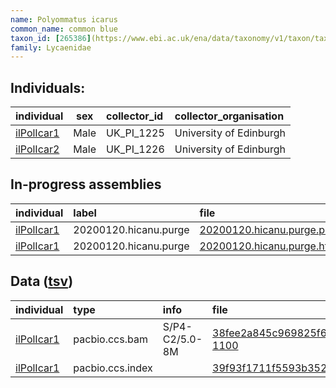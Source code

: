 ```yaml
---
name: Polyommatus icarus
common_name: common blue
taxon_id: [265386](https://www.ebi.ac.uk/ena/data/taxonomy/v1/taxon/tax-id/265386)order: Lepidoptera
family: Lycaenidae
---
```


## Individuals:

| individual | sex | collector_id | collector_organisation |
| :--------- | :-: | :----------- | :--------------------- |
| [ilPolIcar1](ilPolIcar1.md) | Male | UK_PI_1225 | University of Edinburgh |
| [ilPolIcar2](ilPolIcar2.md) | Male | UK_PI_1226 | University of Edinburgh |

## In-progress assemblies

| individual | label | file |
| :--------- | :---- | :--- |
| [ilPolIcar1](ilPolIcar1.md) | 20200120.hicanu.purge | [20200120.hicanu.purge.prim.fasta.gz](https://darwin.cog.sanger.ac.uk/insects/Polyommatus_icarus/ilPolIcar1/assemblies/working/20200120.hicanu.purge/20200120.hicanu.purge.prim.fasta.gz) |
| [ilPolIcar1](ilPolIcar1.md) | 20200120.hicanu.purge | [20200120.hicanu.purge.htig.fasta.gz](https://darwin.cog.sanger.ac.uk/insects/Polyommatus_icarus/ilPolIcar1/assemblies/working/20200120.hicanu.purge/20200120.hicanu.purge.htig.fasta.gz) |

## Data ([tsv](Polyommatus_icarus_data.tsv))

| individual | type | info | file |
| :--------- | :--- | :--- | :--- |
| [ilPolIcar1](ilPolIcar1.md) | pacbio.ccs.bam | S/P4-C2/5.0-8M | [38fee2a845c969825f639885eb3c73d4-1100](https://darwin.cog.sanger.ac.uk/insects/Polyommatus_icarus/ilPolIcar1/genomic_data/pacbio/m64016_191206_183623.ccs.bam) |
| [ilPolIcar1](ilPolIcar1.md) | pacbio.ccs.index |  | [39f93f1711f5593b35286d8d21970f24](https://darwin.cog.sanger.ac.uk/insects/Polyommatus_icarus/ilPolIcar1/genomic_data/pacbio/m64016_191206_183623.ccs.bam.pbi) |
